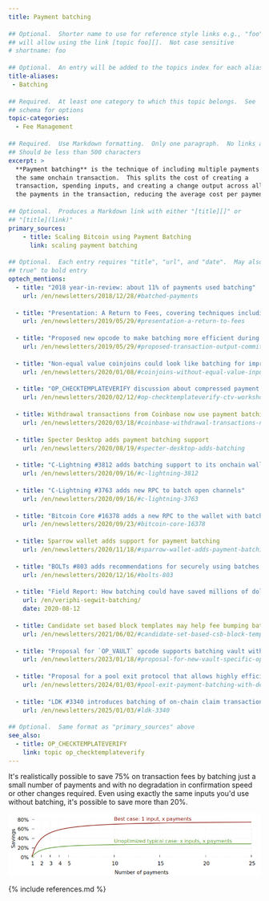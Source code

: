 ```yaml
---
title: Payment batching

## Optional.  Shorter name to use for reference style links e.g., "foo"
## will allow using the link [topic foo][].  Not case sensitive
# shortname: foo

## Optional.  An entry will be added to the topics index for each alias
title-aliases:
 - Batching

## Required.  At least one category to which this topic belongs.  See
## schema for options
topic-categories:
  - Fee Management

## Required.  Use Markdown formatting.  Only one paragraph.  No links allowed.
## Should be less than 500 characters
excerpt: >
  **Payment batching** is the technique of including multiple payments in
  the same onchain transaction.  This splits the cost of creating a
  transaction, spending inputs, and creating a change output across all
  the payments in the transaction, reducing the average cost per payment.

## Optional.  Produces a Markdown link with either "[title][]" or
## "[title](link)"
primary_sources:
    - title: Scaling Bitcoin using Payment Batching
      link: scaling payment batching

## Optional.  Each entry requires "title", "url", and "date".  May also use "feature:
## true" to bold entry
optech_mentions:
  - title: "2018 year-in-review: about 11% of payments used batching"
    url: /en/newsletters/2018/12/28/#batched-payments

  - title: "Presentation: A Return to Fees, covering techniques including batching"
    url: /en/newsletters/2019/05/29/#presentation-a-return-to-fees

  - title: "Proposed new opcode to make batching more efficient during fee spikes"
    url: /en/newsletters/2019/05/29/#proposed-transaction-output-commitments

  - title: "Non-equal value coinjoins could look like batching for improved privacy"
    url: /en/newsletters/2020/01/08/#coinjoins-without-equal-value-inputs-or-outputs

  - title: "OP_CHECKTEMPLATEVERIFY discussion about compressed payment batching"
    url: /en/newsletters/2020/02/12/#op-checktemplateverify-ctv-workshop

  - title: Withdrawal transactions from Coinbase now use payment batching
    url: /en/newsletters/2020/03/18/#coinbase-withdrawal-transactions-now-using-batching

  - title: Specter Desktop adds payment batching support
    url: /en/newsletters/2020/08/19/#specter-desktop-adds-batching

  - title: "C-Lightning #3812 adds batching support to its onchain wallet"
    url: /en/newsletters/2020/09/16/#c-lightning-3812

  - title: "C-Lightning #3763 adds new RPC to batch open channels"
    url: /en/newsletters/2020/09/16/#c-lightning-3763

  - title: "Bitcoin Core #16378 adds a new RPC to the wallet with batching support"
    url: /en/newsletters/2020/09/23/#bitcoin-core-16378

  - title: Sparrow wallet adds support for payment batching
    url: /en/newsletters/2020/11/18/#sparrow-wallet-adds-payment-batching-and-payjoin

  - title: "BOLTs #803 adds recommendations for securely using batches to settle HTLCs"
    url: /en/newsletters/2020/12/16/#bolts-803

  - title: "Field Report: How batching could have saved millions of dollars in fees"
    url: /en/veriphi-segwit-batching/
    date: 2020-08-12

  - title: Candidate set based block templates may help fee bumping batched payments
    url: /en/newsletters/2021/06/02/#candidate-set-based-csb-block-template-construction

  - title: "Proposal for `OP_VAULT` opcode supports batching vault withdrawals"
    url: /en/newsletters/2023/01/18/#proposal-for-new-vault-specific-opcodes

  - title: "Proposal for a pool exit protocol that allows highly efficient payment batching"
    url: /en/newsletters/2024/01/03/#pool-exit-payment-batching-with-delegation-using-fraud-proofs

  - title: "LDK #3340 introduces batching of on-chain claim transactions with pinnable outputs"
    url: /en/newsletters/2025/01/03/#ldk-3340

## Optional.  Same format as "primary_sources" above
see_also:
  - title: OP_CHECKTEMPLATEVERIFY
    link: topic op_checktemplateverify
---
```

It's realistically possible to save 75% on transaction fees by
batching just a small number of payments and with no degradation in
confirmation speed or other changes required.  Even using exactly the
same inputs you'd use without batching, it's possible to save more
than 20%.

![Plot of savings from payment batching](/img/posts/payment-batching/p2wpkh-batching-cases-combined.png)

{% include references.md %}
